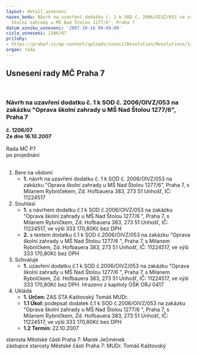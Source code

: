 ```yaml
---
layout: detail_usneseni
nazev_bodu: Návrh na uzavření dodatku č. 1 k SOD č. 2006/OIVZ/053 na zakázku "Oprava
  školní zahrady u MŠ Nad Štolou 1277/6", Praha 7
datum_vzniku_usneseni: '2007-10-16 00:00:00'
cislo_usneseni: 1206/07
prilohy:
- https://praha7.cz/wp-content/uploads/councilResolution/Resolutions/14688/50-dodatek_%c4%8d.1_sod.doc
organ: rada
---
```

<div id="ucUsn_pList" class="usn">
	<span><h2>Usnesení rady MČ Praha 7 </h2>
<br></span><div class="standBody">
<span><h3>Návrh na uzavření dodatku č. 1 k SOD č. 2006/OIVZ/053 na zakázku "Oprava školní zahrady u MŠ Nad Štolou 1277/6", Praha 7</h3></span><div class="center">
		<strong>č. 1206/07</strong><br>
	</div>
<div class="center">
		<strong>Ze dne 16.10.2007</strong><br><br>
	</div>Rada MČ P7<br> po projednání<br><br><ol>
<li>Bere na vědomí<ul><li>
<strong>1.</strong> návrh na uzavření dodatku č. 1 k SOD č. 2006/OIVZ/053 na zakázku "Oprava školní zahrady u MŠ Nad Štolou 1277/6", Praha 7, s Milanem Rybníčekem, Zd. Hofbauera 383, 273 51 Unhošť, IČ: 11224517  </li></ul>
</li>
<li>Souhlasí<ul>
<li>
<strong>1.</strong> s návrhem dodatku č.1 k SOD č.2006/OIVZ/053 na zakázku "Oprava školní zahrady u MŠ Nad Štolou 1277/6 ", Praha 7, s Milanem Rybníčkem, Zd. Hofbauera 383, 273 51 Unhošť, IČ: 11224517, ve výši 333 170,80Kč bez DPH   </li>
<li>
<strong>2.</strong> s textem dodatku č.1 k SOD č.2006/OIVZ/053 na zakázku "Oprava školní zahrady u MŠ Nad Štolou 1277/6 ", Praha 7, s Milanem Rybníčkem, Zd. Hofbauera 383, 273 51 Unhošť, IČ: 11224517, ve výši 333 170,80Kč bez DPH</li>
</ul>
</li>
<li>Schvaluje<ul><li>
<strong>1.</strong> uzavření dodatku č.1 k SOD č.2006/OIVZ/053 na zakázku "Oprava školní zahrady  u MŠ Nad Štolou 1277/6 ", Praha 7, s Milanem Rybníčkem, Zd. Hofbauera 383, 273 51 Unhošť, IČ: 11224517, ve výši 333 170,80Kč bez DPH. Hrazeno z kapitoly OŠK ORJ 0417  </li></ul>
</li>
<li>Ukládá<ul>
<li>
<strong>1. Určen: </strong>ZAS STA Kaštovský Tomáš MUDr.</li>
<li>
<strong>1.1 Úkol: </strong>podepsat dodatek č.1 k SOD č.2006/OIVZ/053 na zakázku "Oprava školní zahrady u MŠ Nad Štolou 1277/6 ", Praha 7, s Milanem Rybníčkem, Zd. Hofbauera 383, 273 51 Unhošť, IČ: 11224517, ve výši 333 170,80Kč        bez DPH   </li>
<li>
<strong>1.2 Termín: </strong>22.10.2007</li>
</ul>
</li>
</ol>starosta Městské části Praha 7: Marek Ječmének<br>zástupce starosty Městské části Praha 7: MUDr. Tomáš Kaštovský 
</div>
</div>